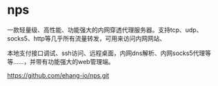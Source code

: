 # nps

一款轻量级、高性能、功能强大的内网穿透代理服务器。支持tcp、udp、socks5、http等几乎所有流量转发，可用来访问内网网站、

本地支付接口调试、ssh访问、远程桌面，内网dns解析、内网socks5代理等等……，并带有功能强大的web管理端。


https://github.com/ehang-io/nps.git


